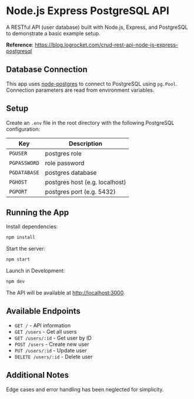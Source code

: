 # Node.js Express PostgreSQL API

A RESTful API (user database) built with Node.js, Express, and PostgreSQL to demonstrate a basic example setup.

**Reference**: https://blog.logrocket.com/crud-rest-api-node-js-express-postgresql

## Database Connection

This app uses [node-postgres](https://node-postgres.com/) to connect to PostgreSQL using `pg.Pool`. Connection parameters are read from environment variables.

## Setup

Create an `.env` file in the root directory with the following PostgreSQL configuration:

| Key          | Description                    |
| ------------ | ------------------------------ |
| `PGUSER`     | postgres role                  |
| `PGPASSWORD` | role password                  |
| `PGDATABASE` | postgres database              |
| `PGHOST`     | postgres host (e.g. localhost) |
| `PGPORT`     | postgres port (e.g. 5432)      |

## Running the App

Install dependencies:

```sh
npm install
```

Start the server:

```sh
npm start
```

Launch in Development:

```sh
npm dev
```

The API will be available at [http://localhost:3000](http://localhost:3000).

## Available Endpoints

- `GET /` - API information
- `GET /users` - Get all users
- `GET /users/:id` - Get user by ID
- `POST /users` - Create new user
- `PUT /users/:id` - Update user
- `DELETE /users/:id` - Delete user

## Additional Notes

Edge cases and error handling has been neglected for simplicity.
